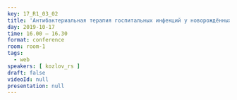```yaml
---
key: 17_R1_03_02
title: 'Антибактериальная терапия госпитальных инфекций у новорождённых: легальные возможности'
day: 2019-10-17
time: 16.00 – 16.30
format: conference
room: room-1
tags:
  - web
speakers: [ kozlov_rs ]
draft: false
videoId: null
presentation: null
---
```

